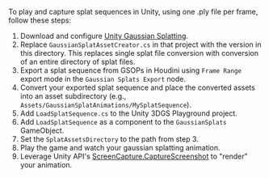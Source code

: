 To play and capture splat sequences in Unity, using one .ply file per frame, follow these steps:
1. Download and configure [Unity Gaussian Splatting](https://github.com/aras-p/UnityGaussianSplatting).
2. Replace `GaussianSplatAssetCreator.cs` in that project with the version in this directory. This replaces single splat file conversion with conversion of an entire directory of splat files.
3. Export a splat sequence from GSOPs in Houdini using `Frame Range` export mode in the `Gaussian Splats Export` node. 
4. Convert your exported splat sequence and place the converted assets into an asset subdirectory (e.g., `Assets/GaussianSplatAnimations/MySplatSequence`).
5. Add `LoadSplatSequence.cs` to the Unity 3DGS Playground project. 
6. Add `LoadSplatSequence` as a component to the `GaussianSplats` GameObject.
7. Set the `SplatAssetsDirectory` to the path from step 3. 
8. Play the game and watch your gaussian splatting animation.
9. Leverage Unity API's [ScreenCapture.CaptureScreenshot](https://docs.unity3d.com/ScriptReference/ScreenCapture.CaptureScreenshot.html) to "render" your animation.